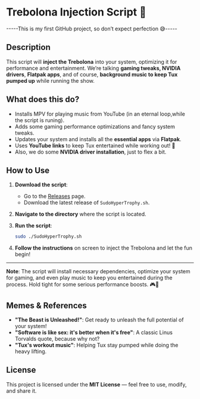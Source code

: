 # Trebolona Injection Script 🚀
-----This is my first GitHub project, so don’t expect perfection 😅-----
## Description

This script will **inject the Trebolona** into your system, optimizing it for performance and entertainment. We’re talking **gaming tweaks, NVIDIA drivers**, **Flatpak apps**, and of course, **background music to keep Tux pumped up** while running the show.

## What does this do?

- Installs MPV for playing music from YouTube (in an eternal loop,while the script is runing).
- Adds some gaming performance optimizations and fancy system tweaks.
- Updates your system and installs all the **essential apps** via **Flatpak**.
- Uses **YouTube links** to keep Tux entertained while working out! 💪
- Also, we do some **NVIDIA driver installation**, just to flex a bit.

## How to Use

1. **Download the script**:
    - Go to the [Releases](https://github.com/Ozk4k/SudoHypertrophy/releases) page.
    - Download the latest release of `SudoHyperTrophy.sh`.

2. **Navigate to the directory** where the script is located.

3. **Run the script**:

    ```bash
    sudo ./SudoHyperTrophy.sh
    ```

4. **Follow the instructions** on screen to inject the Trebolona and let the fun begin!

---

**Note**: The script will install necessary dependencies, optimize your system for gaming, and even play music to keep you entertained during the process. Hold tight for some serious performance boosts. 🎮🚀

## Memes & References

- **"The Beast is Unleashed!"**: Get ready to unleash the full potential of your system!
- **"Software is like sex: it's better when it's free"**: A classic Linus Torvalds quote, because why not?
- **"Tux's workout music"**: Helping Tux stay pumped while doing the heavy lifting.



## License

This project is licensed under the **MIT License** — feel free to use, modify, and share it.

